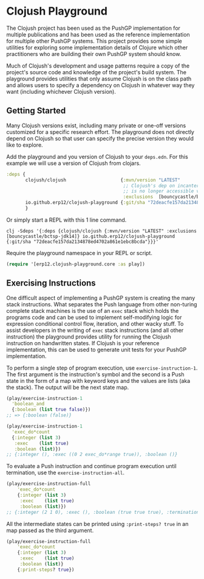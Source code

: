 # Clojush Playground

The Clojush project has been used as the PushGP implementation for multiple publications and has been used as the
reference implementation for multiple other PushGP systems. This project provides some simple utilities for exploring
some implementation details of Clojure which other practitioners who are building their own PushGP system should know.

Much of Clojush's development and usage patterns require a copy of the project's source code and knowledge of the 
project's build system. The playground provides utilities that only assume Clojush is on the class path and allows
users to specify a dependency on Clojush in whatever way they want (including whichever Clojush version).

## Getting Started

Many Clojush versions exist, including many private or one-off versions customized for a specific research effort. The
playground does not directly depend on Clojush so that user can specify the precise version they would like to explore.

Add the playground and you version of Clojush to your `deps.edn`. For this example we will use a version of Clojush from
clojars.

```clojure
:deps {
       clojush/clojush                    {:mvn/version "LATEST"
                                           ;; Clojush's dep on incanter is broken because the transitive dep bctsp-jdk14
                                           ;; is no longer accessible via maven central.
                                           :exclusions  [bouncycastle/bctsp-jdk14]}
       io.github.erp12/clojush-playground {:git/sha "72deacfe157da2134878ed4702a861e1ebc8bcda"}
       }
```

Or simply start a REPL with this 1 line command.

```commandline
clj -Sdeps '{:deps {clojush/clojush {:mvn/version "LATEST" :exclusions [bouncycastle/bctsp-jdk14]} io.github.erp12/clojush-playground {:git/sha "72deacfe157da2134878ed4702a861e1ebc8bcda"}}}'
```

Require the playground namespace in your REPL or script.

```clojure
(require '[erp12.clojush-playground.core :as play])
```

## Exercising Instructions

One difficult aspect of implementing a PushGP system is creating the many stack instructions. 
What separates the Push language from other non-turing complete stack machines is the use of an `exec` stack 
which holds the programs code and can be used to implement self-modifying logic for expression conditional control
flow, iteration, and other wacky stuff. To assist developers in the writing of `exec` stack instructions (and all
other instruction) the playground provides utility for running the Clojush instruction on handwritten states. If 
Clojush is your reference implementation, this can be used to generate unit tests for your PushGP implementation.

To perform a single step of program execution, use `exercise-instruction-1`.
The first argument is the instruction's symbol and the second is a Push state in the form of a 
map with keyword keys and the values are lists (aka the stack). The output will be the next
state map.

```clojure
(play/exercise-instruction-1
  'boolean_and
  {:boolean (list true false)})
;; => {:boolean (false)}

(play/exercise-instruction-1
  'exec_do*count
  {:integer (list 3)
   :exec    (list true)
   :boolean (list)})
;; {:integer (), :exec ((0 2 exec_do*range true)), :boolean ()}
```

To evaluate a Push instruction and continue program execution until termination, use the `exercise-instruction-all`.

```clojure
(play/exercise-instruction-full
    'exec_do*count
    {:integer (list 3)
     :exec    (list true)
     :boolean (list)})
;; {:integer (2 1 0), :exec (), :boolean (true true true), :termination :normal}
```

All the intermediate states can be printed using `:print-steps? true` in an map passed as the third argument.

```clojure
(play/exercise-instruction-full
    'exec_do*count
    {:integer (list 3)
     :exec    (list true)
     :boolean (list)}
    {:print-steps? true})
```

